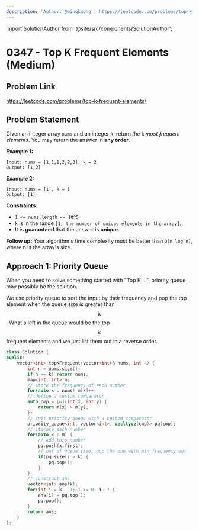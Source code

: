 ```yaml
---
description: 'Author: @wingkwong | https://leetcode.com/problems/top-k-frequent-elements/'
---
```


import SolutionAuthor from '@site/src/components/SolutionAuthor';

# 0347 - Top K Frequent Elements (Medium)

## Problem Link

https://leetcode.com/problems/top-k-frequent-elements/

## Problem Statement

Given an integer array `nums` and an integer `k`, return _the_ `k` _most frequent elements_. You may return the answer in **any order**.

**Example 1:**

```
Input: nums = [1,1,1,2,2,3], k = 2
Output: [1,2]
```

**Example 2:**

```
Input: nums = [1], k = 1
Output: [1]
```

**Constraints:**

* `1 <= nums.length <= 10^5`
* `k` is in the range `[1, the number of unique elements in the array]`.
* It is **guaranteed** that the answer is **unique**.



**Follow up:** Your algorithm's time complexity must be better than `O(n log n)`, where n is the array's size.

## Approach 1: Priority Queue

When you need to solve something started with "Top K ...", priority queue may possibly be the solution.

We use priority queue to sort the input by their frequency and pop the top element when the queue size is greater than $$k$$. What's left in the queue would be the top $$k$$ frequent elements and we just list them out in a reverse order.

<SolutionAuthor name="@wingkwong"/>

```cpp
class Solution {
public:
    vector<int> topKFrequent(vector<int>& nums, int k) {
        int n = nums.size();
        if(n == k) return nums;
        map<int, int> m;
        // store the frequency of each number
        for(auto x : nums) m[x]++;
        // define a custom comparator
        auto cmp = [&](int x, int y) {
            return m[x] > m[y];
        };
        // init priority queue with a custom comparator
        priority_queue<int, vector<int>, decltype(cmp)> pq(cmp);
        // iterate each number
        for(auto x : m) {
            // add this number
            pq.push(x.first);
            // out of queue size, pop the one with min frequency out
            if(pq.size() > k) {
                pq.pop();
            }
        }
        // construct ans
        vector<int> ans(k);
        for(int i = k - 1; i >= 0; i--) {
            ans[i] = pq.top(); 
            pq.pop();
        }
        return ans;
    }
};
```
